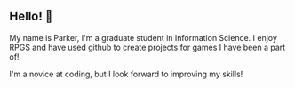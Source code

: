 ## Hello! 👋

My name is Parker, I'm a graduate student in Information Science.
I enjoy RPGS and have used github to create projects for games I have been a part of!

I'm a novice at coding, but I look forward to improving my skills!

<!--
**Chromatic331/Chromatic331** is a ✨ _special_ ✨ repository because its `README.md` (this file) appears on your GitHub profile.

Here are some ideas to get you started:

- 🔭 I’m currently working on ...
- 🌱 I’m currently learning ...
- 👯 I’m looking to collaborate on ...
- 🤔 I’m looking for help with ...
- 💬 Ask me about ...
- 📫 How to reach me: ...
- 😄 Pronouns: ...
- ⚡ Fun fact: ...
-->
